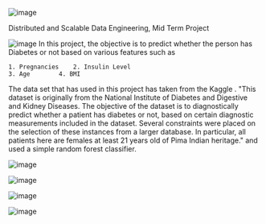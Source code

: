  ![image](https://user-images.githubusercontent.com/99366942/196695905-277c3466-0054-4773-809f-481cacd42dbc.png)

Distributed and Scalable Data Engineering, Mid Term Project

![image](https://user-images.githubusercontent.com/99366942/196695788-03eb991e-e0a8-4445-8661-304c0700ccc8.png)
In this project, the objective is to predict whether the person has Diabetes or not based on various features such as
		
    1. Pregnancies    2. Insulin Level
    3. Age	      4. BMI
The data set that has used in this project has taken from the Kaggle . "This dataset is originally from the National Institute of Diabetes and Digestive and Kidney Diseases. The objective of the dataset is to diagnostically predict whether a patient has diabetes or not, based on certain diagnostic measurements included in the dataset. Several constraints were placed on the selection of these instances from a larger database. In particular, all patients here are females at least 21 years old of Pima Indian heritage." and used a simple random forest classifier.


  ![image](https://user-images.githubusercontent.com/99366942/196713073-9d66bfb0-726b-4f0b-a269-158005085207.png)
  
  ![image](https://user-images.githubusercontent.com/99366942/196713325-4ede6d13-9de0-44b1-a7d6-4947ba4aff11.png)
  
  ![image](https://user-images.githubusercontent.com/99366942/196713396-f89c4fd2-9d78-405f-b951-67512e9b1d97.png)
  
  ![image](https://user-images.githubusercontent.com/99366942/196713510-a1161dcf-7952-42eb-a969-725bdaae6dce.png)

  


